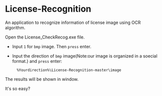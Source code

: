 # License-Recognition
An application to recognize information of license image using OCR algorithm.

Open the License_CheckRecog.exe file.

* Input `1` for `bmp` image. Then `press` enter.

* Input the direction of `bmp` image(Note:our image is organized in a soecial format.) and `press` enter:

        %Yourdirection%\License-Recognition-master\image

The results will be shown in window.

It's so easy?
